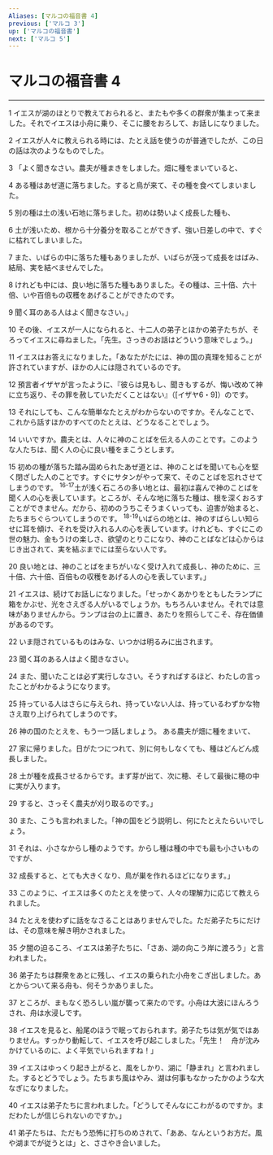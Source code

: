 ```yaml
---
Aliases: [マルコの福音書 4]
previous: ['マルコ 3']
up: ['マルコの福音書']
next: ['マルコ 5']
---
```

# マルコの福音書 4

***




1 
イエスが湖のほとりで教えておられると、またもや多くの群衆が集まって来ました。それでイエスは小舟に乗り、そこに腰をおろして、お話しになりました。 



2 
イエスが人々に教えられる時には、たとえ話を使うのが普通でしたが、この日の話は次のようなものでした。 



3 
「よく聞きなさい。農夫が種まきをしました。畑に種をまいていると、 



4 
ある種はあぜ道に落ちました。すると鳥が来て、その種を食べてしまいました。 



5 
別の種は土の浅い石地に落ちました。初めは勢いよく成長した種も、 



6 
土が浅いため、根から十分養分を取ることができず、強い日差しの中で、すぐに枯れてしまいました。 



7 
また、いばらの中に落ちた種もありましたが、いばらが茂って成長をはばみ、結局、実を結べませんでした。 



8 
けれども中には、良い地に落ちた種もありました。その種は、三十倍、六十倍、いや百倍もの収穫をあげることができたのです。 



9 
聞く耳のある人はよく聞きなさい。」 



10 
その後、イエスが一人になられると、十二人の弟子とほかの弟子たちが、そろってイエスに尋ねました。「先生。さっきのお話はどういう意味でしょう。」 



11 
イエスはお答えになりました。「あなたがたには、神の国の真理を知ることが許されていますが、ほかの人には隠されているのです。 



12 
預言者イザヤが言ったように、『彼らは見もし、聞きもするが、悔い改めて神に立ち返り、その罪を赦していただくことはない』（[イザヤ6・9]）のです。 



13 
それにしても、こんな簡単なたとえがわからないのですか。そんなことで、これから話すほかのすべてのたとえは、どうなることでしょう。 



14 
いいですか。農夫とは、人々に神のことばを伝える人のことです。このような人たちは、聞く人の心に良い種をまこうとします。 



15 
初めの種が落ちた踏み固められたあぜ道とは、神のことばを聞いても心を堅く閉ざした人のことです。すぐにサタンがやって来て、そのことばを忘れさせてしまうのです。 <sup class="versenum">16-17</sup>土が浅く石ころの多い地とは、最初は喜んで神のことばを聞く人の心を表しています。ところが、そんな地に落ちた種は、根を深くおろすことができません。だから、初めのうちこそうまくいっても、迫害が始まると、たちまちぐらついてしまうのです。 <sup class="versenum">18-19</sup>いばらの地とは、神のすばらしい知らせに耳を傾け、それを受け入れる人の心を表しています。けれども、すぐにこの世の魅力、金もうけの楽しさ、欲望のとりこになり、神のことばなどは心からはじき出されて、実を結ぶまでには至らない人です。 



20 
良い地とは、神のことばをまちがいなく受け入れて成長し、神のために、三十倍、六十倍、百倍もの収穫をあげる人の心を表しています。」 



21 
イエスは、続けてお話しになりました。「せっかくあかりをともしたランプに箱をかぶせ、光をさえぎる人がいるでしょうか。もちろんいません。それでは意味がありませんから。ランプは台の上に置き、あたりを照らしてこそ、存在価値があるのです。 



22 
いま隠されているものはみな、いつかは明るみに出されます。 



23 
聞く耳のある人はよく聞きなさい。 



24 
また、聞いたことは必ず実行しなさい。そうすればするほど、わたしの言ったことがわかるようになります。 



25 
持っている人はさらに与えられ、持っていない人は、持っているわずかな物さえ取り上げられてしまうのです。 



26 
神の国のたとえを、もう一つ話しましょう。 ある農夫が畑に種をまいて、 



27 
家に帰りました。日がたつにつれて、別に何もしなくても、種はどんどん成長しました。 



28 
土が種を成長させるからです。まず芽が出て、次に穂、そして最後に穂の中に実が入ります。 



29 
すると、さっそく農夫が刈り取るのです。」 



30 
また、こうも言われました。「神の国をどう説明し、何にたとえたらいいでしょう。 



31 
それは、小さなからし種のようです。からし種は種の中でも最も小さいものですが、 



32 
成長すると、とても大きくなり、鳥が巣を作れるほどになります。」 



33 
このように、イエスは多くのたとえを使って、人々の理解力に応じて教えられました。 



34 
たとえを使わずに話をなさることはありませんでした。ただ弟子たちにだけは、その意味を解き明かされました。 



35 
夕闇の迫るころ、イエスは弟子たちに、「さあ、湖の向こう岸に渡ろう」と言われました。 



36 
弟子たちは群衆をあとに残し、イエスの乗られた小舟をこぎ出しました。あとからついて来る舟も、何そうかありました。 



37 
ところが、まもなく恐ろしい嵐が襲って来たのです。小舟は大波にほんろうされ、舟は水浸しです。 



38 
イエスを見ると、船尾のほうで眠っておられます。弟子たちは気が気ではありません。すっかり動転して、イエスを呼び起こしました。「先生！　舟が沈みかけているのに、よく平気でいられますね！」 



39 
イエスはゆっくり起き上がると、風をしかり、湖に「静まれ」と言われました。するとどうでしょう。たちまち風はやみ、湖は何事もなかったかのような大なぎになりました。 



40 
イエスは弟子たちに言われました。「どうしてそんなにこわがるのですか。まだわたしが信じられないのですか。」 



41 
弟子たちは、ただもう恐怖に打ちのめされて、「ああ、なんというお方だ。風や湖までが従うとは」と、ささやき合いました。
